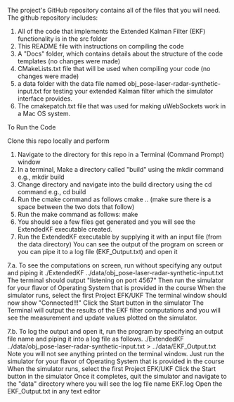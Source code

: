 
The project's GitHub repository contains all of the files that you will need. 
The github repository includes:

1. All of the code that implements the Extended Kalman Filter (EKF) functionality is in the src folder
2. This README file with instructions on compiling the code
3. A "Docs" folder, which contains details about the structure of the code templates (no changes were made)
4. CMakeLists.txt file that will be used when compiling your code (no changes were made)
5. a data folder with the data file named obj_pose-laser-radar-synthetic-input.txt for testing your extended Kalman filter which the simulator interface provides.
6. The cmakepatch.txt file that was used for making uWebSockets work in a Mac OS system.

To Run the Code

Clone this repo locally and perform
1. Navigate to the directory for this repo in a Terminal (Command Prompt) window 
2. In a terminal, Make a directory called "build" using the mkdir command e.g., mkdir build
3. Change directory and navigate into the build directory using the cd command e.g., cd build
4. Run the cmake command as follows cmake .. (make sure there is a space between the two dots that follow)
5. Run the make command as follows: make
6. You should see a few files get generated and you will see the ExtendedKF executable created.
7. Run the ExtendedKF executable by supplying it with an input file (from the data directory) 
You can see the output of the program on screen or you can pipe it to a log file (EKF_Output.txt) and open it

7.a. To see the computations on screen, run without specifying any output and piping it
./ExtendedKF ../data/obj_pose-laser-radar-synthetic-input.txt 
The terminal should output "listening on port 4567"
Then run the simulator for your flavor of Operating System that is provided in the course
When the simulator runs, select the first Project EFK/UKF
The terminal window should now show "Connected!!!"
Click the Start button in the simulator
The Terminal will output the results of the EKF filter computations and you will see the measurement and update values plotted on the simulator. 

7.b. To log the output and open it, run the program by specifying an output file name and piping it into a log file as follows.
./ExtendedKF ../data/obj_pose-laser-radar-synthetic-input.txt > ../data/EKF_Output.txt
Note you will not see anything printed on the terminal window.
Just run the simulator for your flavor of Operating System that is provided in the course
When the simulator runs, select the first Project EFK/UKF
Click the Start button in the simulator
Once it completes, quit the simulator and 
navigate to the "data" directory where you will see the log file name EKF.log
Open the EKF_Output.txt in any text editor

